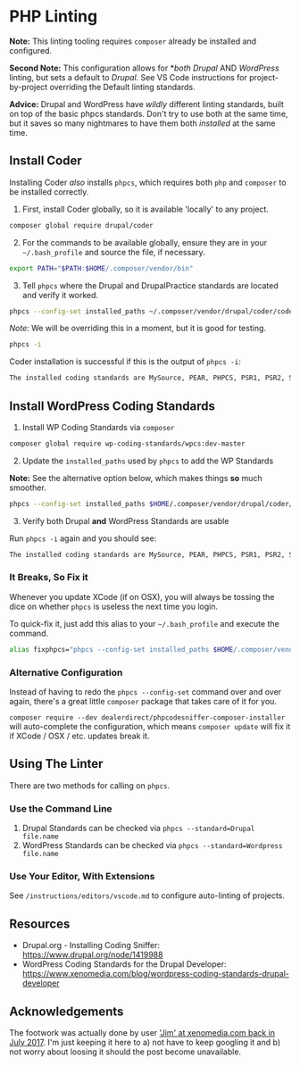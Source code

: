 # PHP Linting

**Note:** This linting tooling requires `composer` already be installed and configured.

**Second Note:** This configuration allows for **both* *Drupal* AND *WordPress* linting, but sets a default to *Drupal*. See VS Code instructions for project-by-project overriding the Default linting standards.

**Advice:** Drupal and WordPress have *wildly* different linting standards, built on top of the basic phpcs standards. Don't try to use both at the same time, but it saves so many nightmares to have them both *installed* at the same time.

## Install Coder

Installing Coder _also_ installs `phpcs`, which requires both `php` and `composer` to be installed correctly.

1. First, install Coder globally, so it is available 'locally' to any project.

``` bash
composer global require drupal/coder
```

2. For the commands to be available globally, ensure they are in your `~/.bash_profile` and source the file, if necessary.

``` bash
export PATH="$PATH:$HOME/.composer/vendor/bin"
```

3. Tell `phpcs` where the Drupal and DrupalPractice standards are located and verify it worked.

``` bash
phpcs --config-set installed_paths ~/.composer/vendor/drupal/coder/coder_sniffer
```

*Note:* We will be overriding this in a moment, but it is good for testing.

``` bash
phpcs -i
```

Coder installation is successful if this is the output of `phpcs -i`:

``` bash
The installed coding standards are MySource, PEAR, PHPCS, PSR1, PSR2, Squiz, Zend, Drupal, and DrupalPractice
```

## Install WordPress Coding Standards

1. Install WP Coding Standards via `composer`

``` bash
composer global require wp-coding-standards/wpcs:dev-master
```

2. Update the `installed_paths` used by `phpcs` to add the WP Standards

**Note:** See the alternative option below, which makes things **so** much smoother.

``` bash
phpcs --config-set installed_paths $HOME/.composer/vendor/drupal/coder/coder_sniffer,$HOME/.composer/vendor/wp-coding-standards/wpcs
```

3. Verify both Drupal **and** WordPress Standards are usable

Run `phpcs -i` again and you should see:

``` bash
The installed coding standards are MySource, PEAR, PHPCS, PSR1, PSR2, Squiz, Zend, Drupal, DrupalPractice, WordPress, WordPress-Core, WordPress-Docs, WordPress-Extra and WordPress-VIP
```

### It Breaks, So Fix it

Whenever you update XCode (if on OSX), you will always be tossing the dice on whether `phpcs` is useless the next time you login.

To quick-fix it, just add this alias to your `~/.bash_profile` and execute the command.

``` bash
alias fixphpcs="phpcs --config-set installed_paths $HOME/.composer/vendor/drupal/coder/coder_sniffer,$HOME/.composer/vendor/wp-coding-standards/wpcs"
```

### Alternative Configuration

Instead of having to redo the `phpcs --config-set` command over and over again, there's a great little `composer` package that takes care of it for you.

`composer require --dev dealerdirect/phpcodesniffer-composer-installer` will auto-complete the configuration, which means `composer update` will fix it if XCode / OSX / etc. updates break it.
## Using The Linter

There are two methods for calling on `phpcs`.

### Use the Command Line

1. Drupal Standards can be checked via `phpcs --standard=Drupal file.name`
2. WordPress Standards can be checked via `phpcs --standard=Wordpress file.name`

### Use Your Editor, With Extensions

See `/instructions/editors/vscode.md` to configure auto-linting of projects.

## Resources

- Drupal.org - Installing Coding Sniffer: https://www.drupal.org/node/1419988
- WordPress Coding Standards for the Drupal Developer: https://www.xenomedia.com/blog/wordpress-coding-standards-drupal-developer

## Acknowledgements

The footwork was actually done by user ['Jim' at xenomedia.com back in July 2017](https://www.xenomedia.com/blog/wordpress-coding-standards-drupal-developer). I'm just keeping it here to a) not have to keep googling it and b) not worry about loosing it should the post become unavailable.
